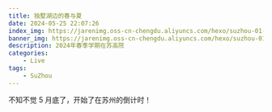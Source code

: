 ```yaml
---
title: 独墅湖边的春与夏
date: 2024-05-25 22:07:26
index_img: https://jarenimg.oss-cn-chengdu.aliyuncs.com/hexo/suzhou-01-index.jpg
banner_img: https://jarenimg.oss-cn-chengdu.aliyuncs.com/hexo/suzhou-01-banner.jpg
description: 2024年春季学期在苏高院
categories:
    - Live
tags:
    - SuZhou
---
```


不知不觉 5 月底了，开始了在苏州的倒计时！